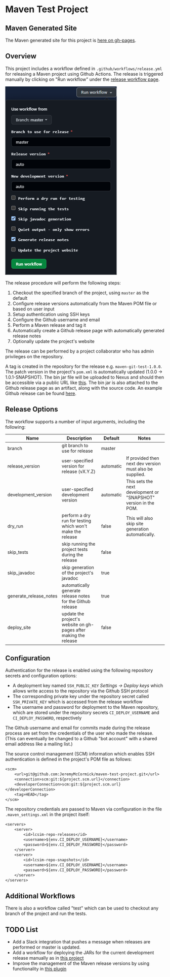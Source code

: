 # Maven Test Project

## Maven Generated Site

The Maven generated site for this project is [here on gh-pages](https://jeremymccormick.github.io/maven-test-project/).

## Overview

This project includes a workflow defined in `.github/workflows/release.yml` for releasing a Maven project using Github Actions. The release is triggered manually by clicking on "Run workflow" under the [release workflow page](https://github.com/JeremyMcCormick/maven-test-project/actions/workflows/release.yml).

![run workflow](./images/run_workflow.png)

The release procedure will perform the following steps:

1. Checkout the specified branch of the project, using `master` as the default
2. Configure release versions automatically from the Maven POM file or based on user input
3. Setup authentication using SSH keys
4. Configure the Github username and email
5. Perform a Maven release and tag it
6. Automatically create a Github release page with automatically generated release notes
7. Optionally update the project's website

The release can be performed by a project collaborator who has admin privileges on the repository.

A tag is created in the repository for the release e.g. `maven-git-test-1.0.0`. The patch version in the project's `pom.xml` is automatically updated (1.0.0 -> 1.0.1-SNAPSHOT). The bin jar file will be uploaded to Nexus and should then be accessible via a public URL like [this](https://srs.slac.stanford.edu/nexus/repository/lcsim-maven2-releases/org/hps/maven-test-project/1.0.2/maven-test-project-1.0.2-bin.jar). The bin jar is also attached to the Github release page as an artifact, along with the source code. An example Github release can be found [here](https://github.com/JeremyMcCormick/maven-test-project/releases/tag/maven-test-project-1.0.15).

## Release Options

The workflow supports a number of input arguments, including the following:

| Name  | Description | Default | Notes |
| ----- | ----------- | ------- | ----- |
| branch  | git branch to use for release | master | |
| release_version | user-specified version for release (vX.Y.Z) | automatic | If provided then next dev version must also be supplied. |
| development_version | user-specified development version | automatic | This sets the next development or "SNAPSHOT" version in the POM. |
| dry_run | perform a dry run for testing which won't make the release | false | This will also skip site generation automatically. |
| skip_tests | skip running the project tests during the release | false | |
| skip_javadoc | skip generation of the project's javadoc | true | |
| generate_release_notes | automatically generate release notes for the Github release | true | |
| deploy_site | update the project's website on gh-pages after making the release | false | |

## Configuration

Authentication for the release is enabled using the following repository secrets and configuration options:

- A deployment key named `SSH_PUBLIC_KEY` _Settings -> Deploy keys_ which allows write access to the repository via the Github SSH protocol 
- The corresponding private key under the repository secret called `SSH_PRIVATE_KEY` which is accessed from the release workflow
- The username and password for deployment to the Maven repository, which are stored under the repository secrets `CI_DEPLOY_USERNAME` and `CI_DEPLOY_PASSWORD`, respectively

The Github username and email for commits made during the release process are set from the credentials of the user who made the release. (This can eventually be changed to a Github "bot account" with a shared email address like a mailing list.)

The source control management (SCM) information which enables SSH authentication is defined in the project's POM file as follows:

```
<scm>
    <url>git@github.com:JeremyMcCormick/maven-test-project.git</url>
    <connection>scm:git:${project.scm.url}</connection>
    <developerConnection>scm:git:${project.scm.url}</developerConnection>
    <tag>HEAD</tag>
</scm>
```

The repository credentials are passed to Maven via configuration in the file `.maven_settings.xml` in the project itself:

```
<servers>
    <server>
        <id>lcsim-repo-releases</id>
        <username>${env.CI_DEPLOY_USERNAME}</username>
        <password>${env.CI_DEPLOY_PASSWORD}</password>
    </server>
    <server>
        <id>lcsim-repo-snapshots</id>
        <username>${env.CI_DEPLOY_USERNAME}</username>
        <password>${env.CI_DEPLOY_PASSWORD}</password>
    </server>
</servers>
``` 

## Additional Workflows

There is also a workflow called "test" which can be used to checkout any branch of the project and run the tests.

## TODO List

- Add a Slack integration that pushes a message when releases are performed or master is updated.
- Add a workflow for deploying the JARs for the current development release manually as in [this project](https://github.com/wocommunity/wonder/tree/master/.github/workflows)
- Improve the management of the Maven release versions by using functionality in [this plugin](https://www.mojohaus.org/versions/versions-maven-plugin/index.html)
